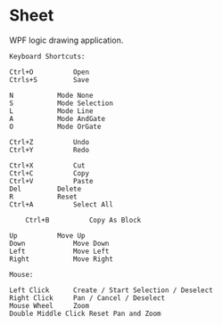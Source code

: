 Sheet
=====

WPF logic drawing application.

	Keyboard Shortcuts:
	
	Ctrl+O			Open
	Ctrls+S			Save

	N			Mode None
	S			Mode Selection
	L			Mode Line
	A			Mode AndGate
	O			Mode OrGate

	Ctrl+Z			Undo
	Ctrl+Y			Redo

	Ctrl+X			Cut
	Ctrl+C			Copy
	Ctrl+V			Paste
	Del			Delete
	R			Reset
	Ctrl+A			Select All

        Ctrl+B			Copy As Block

	Up			Move Up
	Down			Move Down
	Left			Move Left
	Right			Move Right

	Mouse:

	Left Click		Create / Start Selection / Deselect
	Right Click		Pan / Cancel / Deselect
	Mouse Wheel		Zoom
	Double Middle Click	Reset Pan and Zoom
